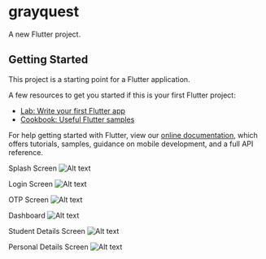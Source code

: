# grayquest

A new Flutter project.

## Getting Started

This project is a starting point for a Flutter application.

A few resources to get you started if this is your first Flutter project:

- [Lab: Write your first Flutter app](https://flutter.dev/docs/get-started/codelab)
- [Cookbook: Useful Flutter samples](https://flutter.dev/docs/cookbook)

For help getting started with Flutter, view our
[online documentation](https://flutter.dev/docs), which offers tutorials,
samples, guidance on mobile development, and a full API reference.



Splash Screen 
![Alt text](https://github.com/avi1410/grayquest/blob/master/Screenshot_20210616-195817__01.jpg "Splash Screen")


Login Screen
![Alt text](https://github.com/avi1410/grayquest/blob/master/Screenshot_20210616-195823.jpg "Login Screen")


OTP Screen 
![Alt text](https://github.com/avi1410/grayquest/blob/master/Screenshot_20210616-195831.jpg "OTP Screen")


Dashboard
![Alt text](https://github.com/avi1410/grayquest/blob/master/Screenshot_20210616-195926.jpg "Dashboard Screen")


Student Details Screen 
![Alt text](https://github.com/avi1410/grayquest/blob/master/Screenshot_20210616-195841.jpg "Student details Screen")


Personal Details Screen 
![Alt text](https://github.com/avi1410/grayquest/blob/master/Screenshot_20210616-195850.jpg "Personal details Screen")
